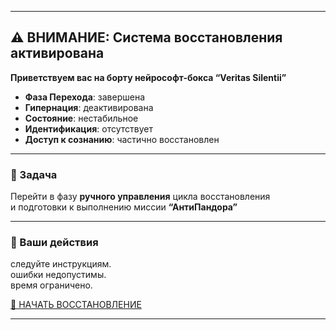 


---
## ⚠️ ВНИМАНИЕ: Система восстановления активирована

**Приветствуем вас на борту нейрософт-бокса “Veritas Silentii”**

- **Фаза Перехода**: завершена  
- **Гипернация**: деактивирована  
- **Состояние**: нестабильное  
- **Идентификация**: отсутствует  
- **Доступ к сознанию**: частично восстановлен  
---

### 🎯 Задача

Перейти в фазу **ручного управления** цикла восстановления  
и подготовки к выполнению миссии **“АнтиПандора”**

---

### 🧭 Ваши действия

следуйте инструкциям.  
ошибки недопустимы.  
время ограничено.

[🚀 НАЧАТЬ ВОССТАНОВЛЕНИЕ](https://acta.imarch.sbs/acts)

---
